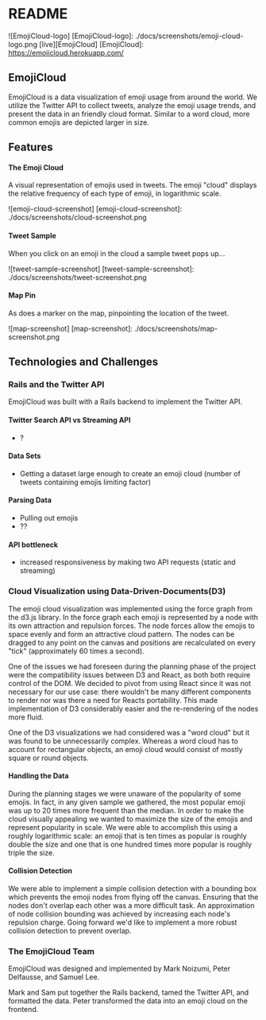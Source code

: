 # README
![EmojiCloud-logo]
[EmojiCloud-logo]: ./docs/screenshots/emoji-cloud-logo.png
[live][EmojiCloud]
[EmojiCloud]: https://emojicloud.herokuapp.com/


## EmojiCloud
EmojiCloud is a data visualization of emoji usage from around the world. We utilize the Twitter API to collect tweets, analyze the emoji usage trends, and present the data in an friendly cloud format. Similar to a word cloud, more common emojis are depicted larger in size.


## Features
#### The Emoji Cloud
A visual representation of emojis used in tweets. The emoji "cloud" displays the relative frequency of each type of emoji, in logarithmic scale.

![emoji-cloud-screenshot]
[emoji-cloud-screenshot]: ./docs/screenshots/cloud-screenshot.png

#### Tweet Sample
When you click on an emoji in the cloud a sample tweet pops up...

![tweet-sample-screenshot]
[tweet-sample-screenshot]: ./docs/screenshots/tweet-screenshot.png


#### Map Pin
As does a marker on the map, pinpointing the location of the tweet.

![map-screenshot]
[map-screenshot]: ./docs/screenshots/map-screenshot.png


## Technologies and Challenges

### Rails and the Twitter API
EmojiCloud was built with a Rails backend to implement the Twitter API.

#### Twitter Search API vs Streaming API
- ?

#### Data Sets
- Getting a dataset large enough to create an emoji cloud (number of tweets containing emojis limiting factor)

#### Parsing Data
- Pulling out emojis
- ??

#### API bottleneck
- increased responsiveness by making two API requests (static and streaming)

### Cloud Visualization using Data-Driven-Documents(D3)
The emoji cloud visualization was implemented using the force graph from the d3.js library. In the force graph each emoji is represented by a node with its own attraction and repulsion forces. The node forces allow the emojis to space evenly and form an attractive cloud pattern. The nodes can be dragged to any point on the canvas and positions are recalculated on every "tick" (approximately 60 times a second).

One of the issues we had foreseen during the planning phase of the project were the compatibility issues between D3 and React, as both both require control of the DOM. We decided to pivot from using React since it was not necessary for our use case: there wouldn't be many different components to render nor was there a need for Reacts portability. This made implementation of D3 considerably easier and the re-rendering of the nodes more fluid.

One of the D3 visualizations we had considered was a "word cloud" but it was found to be unnecessarily complex. Whereas a word cloud has to account for rectangular objects, an emoji cloud would consist of mostly square or round objects.

#### Handling the Data
During the planning stages we were unaware of the popularity of some emojis. In fact, in any given sample we gathered, the most popular emoji was up to 20 times more frequent than the median. In order to make the cloud visually appealing we wanted to maximize the size of the emojis and represent popularity in scale. We were able to accomplish this using a roughly logarithmic scale: an emoji that is ten times as popular is roughly double the size and one that is one hundred times more popular is roughly triple the size. 

#### Collision Detection
We were able to implement a simple collision detection with a bounding box which prevents the emoji nodes from flying off the canvas. Ensuring that the nodes don't overlap each other was a more difficult task. An approximation of node collision bounding was achieved by increasing each node's repulsion charge. Going forward we'd like to implement a more robust collision detection to prevent overlap.

### The EmojiCloud Team
EmojiCloud was designed and implemented by Mark Noizumi, Peter Delfausse, and Samuel Lee.

Mark and Sam put together the Rails backend, tamed the Twitter API, and formatted the data. Peter transformed the data into an emoji cloud on the frontend.
